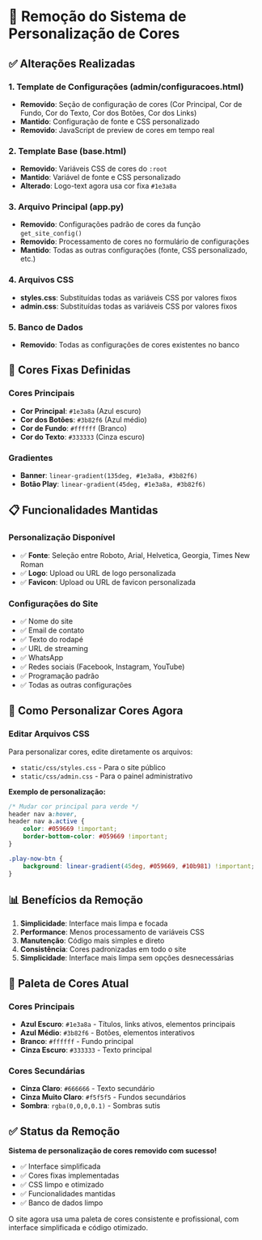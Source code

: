 # 🎨 Remoção do Sistema de Personalização de Cores

## ✅ Alterações Realizadas

### 1. **Template de Configurações (admin/configuracoes.html)**
- **Removido**: Seção de configuração de cores (Cor Principal, Cor de Fundo, Cor do Texto, Cor dos Botões, Cor dos Links)
- **Mantido**: Configuração de fonte e CSS personalizado
- **Removido**: JavaScript de preview de cores em tempo real

### 2. **Template Base (base.html)**
- **Removido**: Variáveis CSS de cores do `:root`
- **Mantido**: Variável de fonte e CSS personalizado
- **Alterado**: Logo-text agora usa cor fixa `#1e3a8a`

### 3. **Arquivo Principal (app.py)**
- **Removido**: Configurações padrão de cores da função `get_site_config()`
- **Removido**: Processamento de cores no formulário de configurações
- **Mantido**: Todas as outras configurações (fonte, CSS personalizado, etc.)

### 4. **Arquivos CSS**
- **styles.css**: Substituídas todas as variáveis CSS por valores fixos
- **admin.css**: Substituídas todas as variáveis CSS por valores fixos

### 5. **Banco de Dados**
- **Removido**: Todas as configurações de cores existentes no banco

## 🎯 Cores Fixas Definidas

### **Cores Principais**
- **Cor Principal**: `#1e3a8a` (Azul escuro)
- **Cor dos Botões**: `#3b82f6` (Azul médio)
- **Cor de Fundo**: `#ffffff` (Branco)
- **Cor do Texto**: `#333333` (Cinza escuro)

### **Gradientes**
- **Banner**: `linear-gradient(135deg, #1e3a8a, #3b82f6)`
- **Botão Play**: `linear-gradient(45deg, #1e3a8a, #3b82f6)`

## 📋 Funcionalidades Mantidas

### **Personalização Disponível**
- ✅ **Fonte**: Seleção entre Roboto, Arial, Helvetica, Georgia, Times New Roman
- ✅ **Logo**: Upload ou URL de logo personalizada
- ✅ **Favicon**: Upload ou URL de favicon personalizada

### **Configurações do Site**
- ✅ Nome do site
- ✅ Email de contato
- ✅ Texto do rodapé
- ✅ URL de streaming
- ✅ WhatsApp
- ✅ Redes sociais (Facebook, Instagram, YouTube)
- ✅ Programação padrão
- ✅ Todas as outras configurações

## 🔧 Como Personalizar Cores Agora

### **Editar Arquivos CSS**
Para personalizar cores, edite diretamente os arquivos:
- `static/css/styles.css` - Para o site público
- `static/css/admin.css` - Para o painel administrativo

**Exemplo de personalização:**
```css
/* Mudar cor principal para verde */
header nav a:hover,
header nav a.active {
    color: #059669 !important;
    border-bottom-color: #059669 !important;
}

.play-now-btn {
    background: linear-gradient(45deg, #059669, #10b981) !important;
}
```

## 📊 Benefícios da Remoção

1. **Simplicidade**: Interface mais limpa e focada
2. **Performance**: Menos processamento de variáveis CSS
3. **Manutenção**: Código mais simples e direto
4. **Consistência**: Cores padronizadas em todo o site
5. **Simplicidade**: Interface mais limpa sem opções desnecessárias

## 🎨 Paleta de Cores Atual

### **Cores Principais**
- **Azul Escuro**: `#1e3a8a` - Títulos, links ativos, elementos principais
- **Azul Médio**: `#3b82f6` - Botões, elementos interativos
- **Branco**: `#ffffff` - Fundo principal
- **Cinza Escuro**: `#333333` - Texto principal

### **Cores Secundárias**
- **Cinza Claro**: `#666666` - Texto secundário
- **Cinza Muito Claro**: `#f5f5f5` - Fundos secundários
- **Sombra**: `rgba(0,0,0,0.1)` - Sombras sutis

## ✅ Status da Remoção

**Sistema de personalização de cores removido com sucesso!**

- ✅ Interface simplificada
- ✅ Cores fixas implementadas
- ✅ CSS limpo e otimizado
- ✅ Funcionalidades mantidas
- ✅ Banco de dados limpo

O site agora usa uma paleta de cores consistente e profissional, com interface simplificada e código otimizado. 
